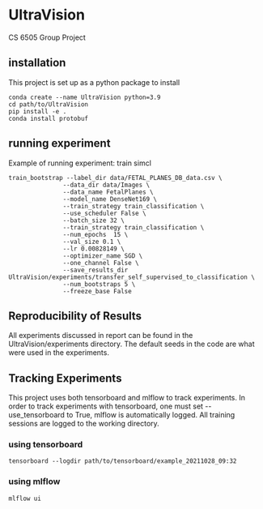 # UltraVision
CS 6505 Group Project 

## installation
 
This project is set up as a python package to install

```
conda create --name UltraVision python=3.9
cd path/to/UltraVision
pip install -e .
conda install protobuf
```

## running experiment

Example of running experiment: train simcl
```
train_bootstrap --label_dir data/FETAL_PLANES_DB_data.csv \
               --data_dir data/Images \
               --data_name FetalPlanes \
               --model_name DenseNet169 \
               --train_strategy train_classification \
               --use_scheduler False \
               --batch_size 32 \
               --train_strategy train_classification \
               --num_epochs  15 \
               --val_size 0.1 \
               --lr 0.00828149 \
               --optimizer_name SGD \
               --one_channel False \
               --save_results_dir UltraVision/experiments/transfer_self_supervised_to_classification \
               --num_bootstraps 5 \
               --freeze_base False
```

## Reproducibility of Results

All experiments discussed in report can be found in the UltraVision/experiments directory. The default seeds in the code 
are what were used in the experiments. 


## Tracking Experiments

This project uses both tensorboard and mlflow to track experiments. In order to track experiments with tensorboard, 
one must set --use_tensorboard to True, mlflow is automatically logged. All training sessions are logged to the working
directory.

### using tensorboard
```
tensorboard --logdir path/to/tensorboard/example_20211028_09:32
```
### using mlflow
```
mlflow ui
```
